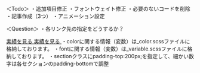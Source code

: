 ＜Todo＞
・追加項目修正
・フォントウェイト修正
・必要のないコードを削除
・記事作成（3つ）
・アニメーション設定

＜Question＞
・各リンク先の指定をどうするか？

<components>
<!-- ボタン（白） -->
<a href="#" class="btn whiteBtn">
    <span class="whiteBtn-text">実績を見る</span>
</a>

<!-- ボタン（黒） -->
<a href="#" class="btn blackBtn">
    <span class="blackBtn-text">実績を見る</span>
</a>

<memo>
・colorに関する情報（変数）は_color.scssファイルに格納しております。
・fontに関する情報（変数）は_variable.scssファイルに格納しております。
・sectionクラスにpadding-top:200px;を指定して、細かい数字は各セクションのpadding-bottomで調整 